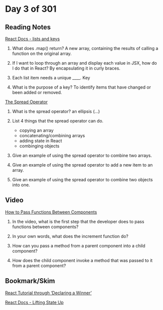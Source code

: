 # Day 3 of 301

## Reading Notes

[React Docs - lists and keys](https://reactjs.org/docs/lists-and-keys.html)

1. What does .map() return?
   A new array, containing the results of calling a function on the original array.

2. If I want to loop through an array and display each value in JSX, how do I do that in React?
   By encapsulating it in curly braces.

3. Each list item needs a unique \_\_\_\_.
   Key

4. What is the purpose of a key?
   To identify items that have changed or been added or removed.

[The Spread Operator](https://medium.com/coding-at-dawn/how-to-use-the-spread-operator-in-javascript-b9e4a8b06fab)

1. What is the spread operator?
   an ellipsis (...)

2. List 4 things that the spread operator can do.

   - copying an array
   - concatenating/combining arrays
   - adding state in React
   - combinging objects

3. Give an example of using the spread operator to combine two arrays.

4. Give an example of using the spread operator to add a new item to an array.

5. Give an example of using the spread operator to combine two objects into one.

## Video

[How to Pass Functions Between Components](https://www.youtube.com/watch?v=c05OL7XbwXU)

1. In the video, what is the first step that the developer does to pass functions between components?

2. In your own words, what does the increment function do?

3. How can you pass a method from a parent component into a child component?

4. How does the child component invoke a method that was passed to it from a parent component?

## Bookmark/Skim

[React Tutorial through ‘Declaring a Winner’](https://reactjs.org/tutorial/tutorial.html)

[React Docs - Lifting State Up](https://reactjs.org/docs/lifting-state-up.html)
